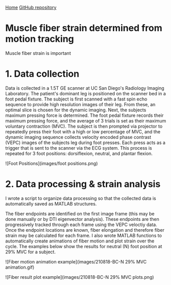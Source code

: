 [Home](https://bcunnane.github.io/)
[GitHub repository](https://github.com/bcunnane/fiber_tracking)

# Muscle fiber strain determined from motion tracking

Muscle fiber strain is important

# 1. Data collection

Data is collected in a 1.5T GE scanner at UC San Diego's Radiology Imaging Laboratory. The patient's dominant leg is positioned on the scanner bed in a foot pedal fixture. The subject is first scanned with a fast spin echo sequence to provide high resolution images of their leg. From these, an optimal slice is chosen for the dynamic imaging. Next, the subjects maximum pressing force is determined. The foot pedal fixture records their maximum pressing force, and the average of 3 trials is set as their maximum voluntary contraction (MVC). The subject is then prompted via projector to repeatedly press their foot with a high or low percentage of MVC, and the dynamic imaging sequence collects velocity encoded phase contrast (VEPC) images of the subjects leg during foot presses. Each press acts as a trigger that is sent to the scanner via the ECG system. This process is repeated for 3 foot positions: dorsiflexion, neutral, and plantar flexion.

![Foot Positions](images/foot positions.png)

# 2. Data processing & strain analysis

I wrote a script to organize data processing so that the collected data is automatically saved as MATLAB structures. 

The fiber endpoints are identified on the first image frame (this may be done manually or by DTI eigenvector analysis). These endpoints are then progressively tracked through each frame using the VEPC veloctiy data. Once the endpoint locations are known, fiber elongation and therefore fiber strain may be calculated for each frame. I also wrote MATLAB functions to automatically create animations of fiber motion and plot strain over the cycle. The examples below show the results for neutral (N) foot position at 29% MVC for a subject.

![Fiber motion animation example](images/210818-BC-N 29% MVC animation.gif)

![Fiber result plot example](images/210818-BC-N 29% MVC plots.png)
